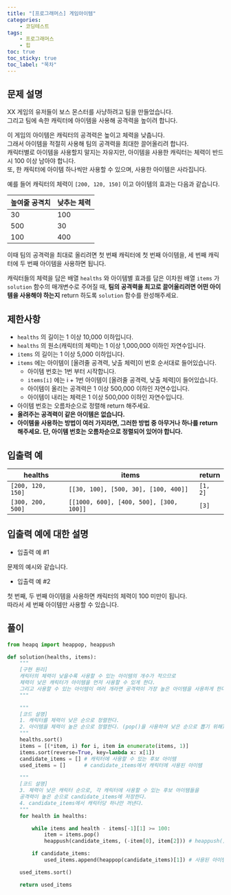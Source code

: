 ```yaml
---
title: "[프로그래머스] 게임아이템"
categories: 
    - 코딩테스트
tags: 
    - 프로그래머스
    - 힙
toc: true
toc_sticky: true
toc_label: "목차"
---
```


## 문제 설명

XX 게임의 유저들이 보스 몬스터를 사냥하려고 팀을 만들었습니다.  
그리고 팀에 속한 캐릭터에 아이템을 사용해 공격력을 높이려 합니다.  

이 게임의 아이템은 캐릭터의 공격력은 높이고 체력을 낮춥니다.  
그래서 아이템을 적절히 사용해 팀의 공격력을 최대한 끌어올리려 합니다.  
캐릭터별로 아이템을 사용할지 말지는 자유지만, 아이템을 사용한 캐릭터는 체력이 반드시 100 이상 남아야 합니다.  
또, 한 캐릭터에 아이템 하나씩만 사용할 수 있으며, 사용한 아이템은 사라집니다.  

예를 들어 캐릭터의 체력이 `[200, 120, 150]` 이고 아이템의 효과는 다음과 같습니다.  

|높여줄 공격치|낮추는 체력|
|-------------|-----------|
|30|100|
|500|30|
|100|400|

이때 팀의 공격력을 최대로 올리려면 첫 번째 캐릭터에 첫 번째 아이템을, 세 번째 캐릭터에 두 번째 아이템을 사용하면 됩니다.  

캐릭터들의 체력을 담은 배열 `healths` 와 아이템별 효과를 담은 이차원 배열 `items` 가 `solution` 함수의 매개변수로 주어질 때, **팀의 공격력을 최고로 끌어올리려면 어떤 아이템을 사용해야 하는지** return 하도록 `solution` 함수를 완성해주세요.

## 제한사항

- `healths` 의 길이는 1 이상 10,000 이하입니다.
- `healths` 의 원소(캐릭터의 체력)는 1 이상 1,000,000 이하인 자연수입니다.
- `items` 의 길이는 1 이상 5,000 이하입니다.
- `items` 에는 아이템이 [올려줄 공격력, 낮출 체력]이 번호 순서대로 들어있습니다.
    + 아이템 번호는 1번 부터 시작합니다.
    + `items[i]` 에는 i + 1번 아이템이 [올려줄 공격력, 낮출 체력]이 들어있습니다.
    + 아이템이 올리는 공격력은 1 이상 500,000 이하인 자연수입니다.
    + 아이템이 내리는 체력은 1 이상 500,000 이하인 자연수입니다.
- 아이템 번호는 오름차순으로 정렬해 return 해주세요.
- **올려주는 공격력이 같은 아이템은 없습니다.**
- **아이템을 사용하는 방법이 여러 가지라면, 그러한 방법 중 아무거나 하나를 return 해주세요. 단, 아이템 번호는 오름차순으로 정렬되어 있어야 합니다.**

## 입출력 예

|healths|items|return|
|-------|-----|------|
|`[200, 120, 150]`|`[[30, 100], [500, 30], [100, 400]]`|`[1, 2]`|
|`[300, 200, 500]`|`[[1000, 600], [400, 500], [300, 100]]`|`[3]`|

## 입출력 예에 대한 설명

- 입출력 예 #1

문제의 예시와 같습니다.

- 입출력 예 #2

첫 번째, 두 번째 아이템을 사용하면 캐릭터의 체력이 100 미만이 됩니다.  
따라서 세 번째 아이템만 사용할 수 있습니다.

## 풀이

```python
from heapq import heappop, heappush

def solution(healths, items):
    """
    [구현 원리]
    캐릭터의 체력이 낮을수록 사용할 수 있는 아이템의 개수가 적으므로
    체력이 낮은 캐릭터가 아이템을 먼저 사용할 수 있게 한다.
    그리고 사용할 수 있는 아이템이 여러 개라면 공격력이 가장 높은 아이템을 사용하게 한다. 
    """

    """
    [코드 설명]
    1. 캐릭터를 체력이 낮은 순으로 정렬한다.
    2. 아이템을 체력이 높은 순으로 정렬한다. (pop()을 사용하여 낮은 순으로 뽑기 위해)
    """
    healths.sort()
    items = [(*item, i) for i, item in enumerate(items, 1)]
    items.sort(reverse=True, key=lambda x: x[1])
    candidate_items = [] # 캐릭터에 사용할 수 있는 후보 아이템
    used_items = []      # candidate_items에서 캐릭터에 사용된 아이템

    """
    [코드 설명]
    3. 체력이 낮은 캐릭터 순으로, 각 캐릭터에 사용할 수 있는 후보 아이템들을
    공격력이 높은 순으로 candidate_items에 저장한다.
    4. candidate_items에서 캐릭터당 하나만 꺼낸다.
    """
    for health in healths:

        while items and health - items[-1][1] >= 100:
            item = items.pop()
            heappush(candidate_items, (-item[0], item[2])) # heappush()를 이용해 공격력이 높은 순으로 아이템 저장

        if candidate_items:
            used_items.append(heappop(candidate_items)[1]) # 사용된 아이템의 번호

    used_items.sort()

    return used_items 
```